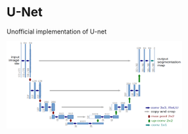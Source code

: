 # U-Net
Unofficial implementation of U-net

<img src=/u-net-architecture.png width=400 height=200>

